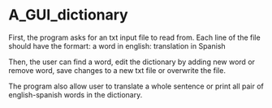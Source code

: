 # A_GUI_dictionary


First, the program asks for an txt input file to read from. Each line of the file should have the formart: a word in english: translation in Spanish

Then, the user can find a word, edit the dictionary by adding new word or remove word, save changes to a new txt file or overwrite the file.

The program also allow user to translate a whole sentence or print all pair of english-spanish words in the dictionary.
